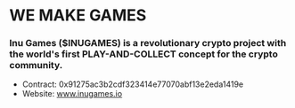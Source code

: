 # WE MAKE GAMES

### Inu Games ($INUGAMES) is a revolutionary crypto project with the world's first PLAY-AND-COLLECT concept for the crypto community.

- Contract: 0x91275ac3b2cdf323414e77070abf13e2eda1419e
- Website: www.inugames.io 
